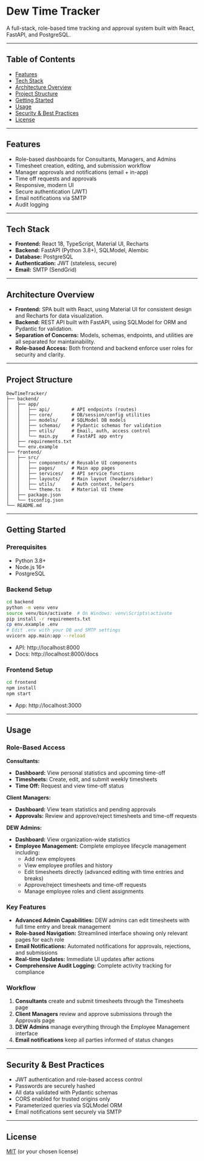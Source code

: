 # Dew Time Tracker

A full-stack, role-based time tracking and approval system built with React, FastAPI, and PostgreSQL.

---

## Table of Contents

- [Features](#features)
- [Tech Stack](#tech-stack)
- [Architecture Overview](#architecture-overview)
- [Project Structure](#project-structure)
- [Getting Started](#getting-started)
- [Usage](#usage)
- [Security & Best Practices](#security--best-practices)
- [License](#license)

---

## Features

- Role-based dashboards for Consultants, Managers, and Admins
- Timesheet creation, editing, and submission workflow
- Manager approvals and notifications (email + in-app)
- Time off requests and approvals
- Responsive, modern UI
- Secure authentication (JWT)
- Email notifications via SMTP
- Audit logging

---

## Tech Stack

- **Frontend:** React 18, TypeScript, Material UI, Recharts
- **Backend:** FastAPI (Python 3.8+), SQLModel, Alembic
- **Database:** PostgreSQL
- **Authentication:** JWT (stateless, secure)
- **Email:** SMTP (SendGrid)

---

## Architecture Overview

- **Frontend:** SPA built with React, using Material UI for consistent design and Recharts for data visualization.
- **Backend:** REST API built with FastAPI, using SQLModel for ORM and Pydantic for validation.
- **Separation of Concerns:** Models, schemas, endpoints, and utilities are all separated for maintainability.
- **Role-based Access:** Both frontend and backend enforce user roles for security and clarity.

---

## Project Structure

```
DewTimeTracker/
├── backend/
│   ├── app/
│   │   ├── api/        # API endpoints (routes)
│   │   ├── core/       # DB/session/config utilities
│   │   ├── models/     # SQLModel DB models
│   │   ├── schemas/    # Pydantic schemas for validation
│   │   ├── utils/      # Email, auth, access control
│   │   └── main.py     # FastAPI app entry
│   ├── requirements.txt
│   └── env.example
├── frontend/
│   ├── src/
│   │   ├── components/ # Reusable UI components
│   │   ├── pages/      # Main app pages
│   │   ├── services/   # API service functions
│   │   ├── layouts/    # Main layout (header/sidebar)
│   │   ├── utils/      # Auth context, helpers
│   │   └── theme.ts    # Material UI theme
│   ├── package.json
│   └── tsconfig.json
└── README.md
```

---

## Getting Started

### Prerequisites

- Python 3.8+
- Node.js 16+
- PostgreSQL

### Backend Setup

```bash
cd backend
python -m venv venv
source venv/bin/activate  # On Windows: venv\Scripts\activate
pip install -r requirements.txt
cp env.example .env
# Edit .env with your DB and SMTP settings
uvicorn app.main:app --reload
```

- API: http://localhost:8000
- Docs: http://localhost:8000/docs

### Frontend Setup

```bash
cd frontend
npm install
npm start
```

- App: http://localhost:3000

---

## Usage

### Role-Based Access

**Consultants:**

- **Dashboard:** View personal statistics and upcoming time-off
- **Timesheets:** Create, edit, and submit weekly timesheets
- **Time Off:** Request and view time-off status

**Client Managers:**

- **Dashboard:** View team statistics and pending approvals
- **Approvals:** Review and approve/reject timesheets and time-off requests

**DEW Admins:**

- **Dashboard:** View organization-wide statistics
- **Employee Management:** Complete employee lifecycle management including:
  - Add new employees
  - View employee profiles and history
  - Edit timesheets directly (advanced editing with time entries and breaks)
  - Approve/reject timesheets and time-off requests
  - Manage employee roles and client assignments

### Key Features

- **Advanced Admin Capabilities:** DEW admins can edit timesheets with full time entry and break management
- **Role-based Navigation:** Streamlined interface showing only relevant pages for each role
- **Email Notifications:** Automated notifications for approvals, rejections, and submissions
- **Real-time Updates:** Immediate UI updates after actions
- **Comprehensive Audit Logging:** Complete activity tracking for compliance

### Workflow

1. **Consultants** create and submit timesheets through the Timesheets page
2. **Client Managers** review and approve submissions through the Approvals page
3. **DEW Admins** manage everything through the Employee Management interface
4. **Email notifications** keep all parties informed of status changes

---

## Security & Best Practices

- JWT authentication and role-based access control
- Passwords are securely hashed
- All data validated with Pydantic schemas
- CORS enabled for trusted origins only
- Parameterized queries via SQLModel ORM
- Email notifications sent securely via SMTP

---

## License

[MIT](LICENSE) (or your chosen license)
